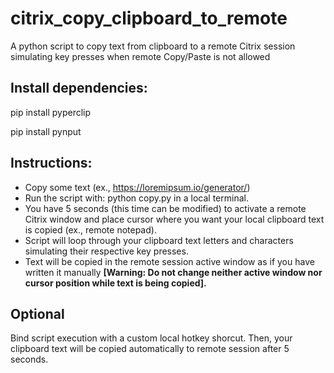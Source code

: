 # citrix_copy_clipboard_to_remote
A python script to copy text from clipboard to a remote Citrix session simulating key presses when remote Copy/Paste is not allowed

## Install dependencies:
pip install pyperclip

pip install pynput

## Instructions:
- Copy some text (ex., https://loremipsum.io/generator/) 
- Run the script with: python copy.py in a local terminal.
- You have 5 seconds (this time can be modified) to activate a remote Citrix window and place cursor where you want your local clipboard text is copied (ex., remote notepad).
- Script will loop through your clipboard text letters and characters simulating their respective key presses.
- Text will be copied in the remote session active window as if you have written it manually **[Warning: Do not change neither active window nor cursor position while text is being copied].**

## Optional
Bind script execution with a custom local hotkey shorcut. Then, your clipboard text will be copied automatically to remote session after 5 seconds.
